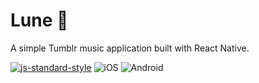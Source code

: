 # Lune :crescent_moon:
A simple Tumblr music application built with React Native.

[![js-standard-style](https://img.shields.io/badge/code%20style-standard-brightgreen.svg)](http://standardjs.com/)
![iOS](https://img.shields.io/badge/iOS-😐-yellowgreen.svg)
![Android](https://img.shields.io/badge/Android-😔-lightgrey.svg)
